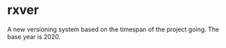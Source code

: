 # rxver
A new versioning system based  on the timespan of the project going. The base year is 2020.
